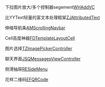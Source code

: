 下拉图片放大/多个控制器segement[WHAddVC](https://github.com/remember17/WHAddVC)

比YYText轻量的富文本处理框架[ZJAttributedText](https://github.com/syik/ZJAttributedText)

伸缩导航条[AMScrollingNavbar](https://github.com/andreamazz/AMScrollingNavbar)

Cell高度神器[FDTemplateLayoutCell](https://github.com/forkingdog/UITableView-FDTemplateLayoutCell)

图片选择[TZImagePickerController](https://github.com/banchichen/TZImagePickerController)

聊天界面[JSQMessagesViewController](https://github.com/jessesquires/JSQMessagesViewController)

侧滑抽屉[RESideMenu](https://github.com/romaonthego/RESideMenu)

花样二维码[EFQRCode](https://github.com/EyreFree/EFQRCode)
